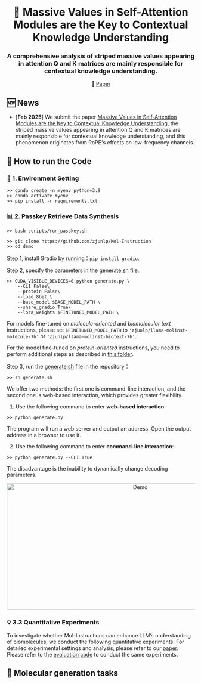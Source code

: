 <h1 align="center">  🍊 Massive Values in Self-Attention Modules are the Key to Contextual Knowledge Understanding </h1>
<h3 align="center">  A comprehensive analysis of striped massive values appearing in attention Q and K matrices are mainly responsible for contextual knowledge understanding. </h3>

<p align="center">
  📃 <a href="https://arxiv.org/abs/2306.08018" target="_blank">Paper</a> 



## 🆕 News
- \[**Feb 2025**\] We submit the paper [Massive Values in Self-Attention Modules are the Key to Contextual Knowledge Understanding](https://github.com/zjunlp/MolGen), the striped massive values appearing in attention Q and K matrices are mainly responsible for contextual knowledge understanding, and this phenomenon originates from RoPE's effects on low-frequency channels.




## 📝 How to run the Code

<h3 id="3-1"> 🤗 1. Environment Setting </h3>

```
>> conda create -n myenv python=3.9
>> conda activate myenv
>> pip install -r requirements.txt
```

<h3 id="3-2"> 📊 2. Passkey Retrieve Data Synthesis</h3>

```
>> bash scripts/run_passkey.sh 
```


```shell
>> git clone https://github.com/zjunlp/Mol-Instruction
>> cd demo
```

Step 1, install Gradio by running：`pip install gradio`. 

Step 2, specify the parameters in the [generate.sh](./demo/generate.sh) file.

```shell
>> CUDA_VISIBLE_DEVICES=0 python generate.py \
    --CLI False\
    --protein False\
    --load_8bit \
    --base_model $BASE_MODEL_PATH \
    --share_gradio True\
    --lora_weights $FINETUNED_MODEL_PATH \
```

For models fine-tuned on *molecule-oriented* and *biomolecular text* instructions, please set `$FINETUNED_MODEL_PATH` to `'zjunlp/llama-molinst-molecule-7b'` or `'zjunlp/llama-molinst-biotext-7b'`.

For the model fine-tuned on *protein-oriented* instructions, you need to perform additional steps as described in [this folder](https://github.com/zjunlp/Mol-Instructions/tree/main/demo).

Step 3, run the [generate.sh](./demo/generate.sh) file in the repository： 

```shell
>> sh generate.sh
```

We offer two methods: the first one is command-line interaction, and the second one is web-based interaction, which provides greater flexibility. 

1. Use the following command to enter **web-based interaction**:
```shell
>> python generate.py
```
  The program will run a web server and output an address. Open the output address in a browser to use it.

2. Use the following command to enter **command-line interaction**:
```shell
>> python generate.py --CLI True
```
  The disadvantage is the inability to dynamically change decoding parameters.

<p align="center">
  <img alt="Demo" src=fig/gradio_interface_gif.gif style="width: 700px; height: 340px;"/>
</p>

<h3 id="3-3"> 💡 3.3 Quantitative Experiments</h3>

To investigate whether Mol-Instructions can enhance LLM’s understanding of biomolecules, we conduct the following quantitative experiments. 
For detailed experimental settings and analysis, please refer to our [paper](https://arxiv.org/pdf/2306.08018.pdf). Please refer to the [evaluation code](https://github.com/zjunlp/Mol-Instructions/tree/main/evaluation) to conduct the same experiments.

## 🧪 Molecular generation tasks
